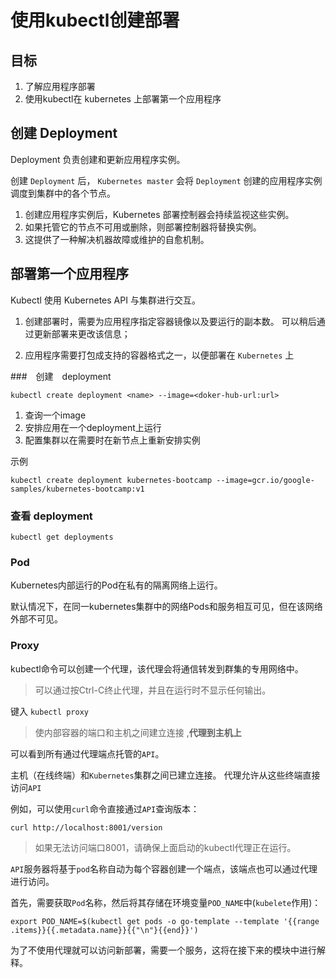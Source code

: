 # 使用kubectl创建部署

## 目标

1. 了解应用程序部署
2. 使用kubectl在 kubernetes 上部署第一个应用程序

## 创建 Deployment

Deployment 负责创建和更新应用程序实例。

创建 `Deployment` 后， `Kubernetes master` 会将 `Deployment` 创建的应用程序实例调度到集群中的各个节点。

1. 创建应用程序实例后，Kubernetes 部署控制器会持续监视这些实例。
2. 如果托管它的节点不可用或删除，则部署控制器将替换实例。
3. 这提供了一种解决机器故障或维护的自愈机制。

## 部署第一个应用程序

Kubectl 使用 Kubernetes API 与集群进行交互。


1. 创建部署时，需要为应用程序指定容器镜像以及要运行的副本数。
    可以稍后通过更新部署来更改该信息；

2. 应用程序需要打包成支持的容器格式之一，以便部署在 `Kubernetes` 上

###　创建　deployment

`kubectl create deployment <name> --image=<doker-hub-url:url>`

1. 查询一个image
2. 安排应用在一个deployment上运行
3. 配置集群以在需要时在新节点上重新安排实例 

示例

`kubectl create deployment kubernetes-bootcamp --image=gcr.io/google-samples/kubernetes-bootcamp:v1`

### 查看 deployment

`kubectl get deployments`

### Pod


Kubernetes内部运行的Pod在私有的隔离网络上运行。

默认情况下，在同一kubernetes集群中的网络Pods和服务相互可见，但在该网络外部不可见。


### Proxy

kubectl命令可以创建一个代理，该代理会将通信转发到群集的专用网络中。

> 可以通过按Ctrl-C终止代理，并且在运行时不显示任何输出。

键入 `kubectl proxy` 

> 使内部容器的端口和主机之间建立连接 ,**代理到主机上**

可以看到所有通过代理端点托管的`API`。

主机（在线终端）和`Kubernetes`集群之间已建立连接。
代理允许从这些终端直接访问`API`


例如，可以使用`curl`命令直接通过`API`查询版本：

`curl http://localhost:8001/version`

> 如果无法访问端口8001，请确保上面启动的kubectl代理正在运行。


`API`服务器将基于`pod`名称自动为每个容器创建一个端点，该端点也可以通过代理进行访问。

首先，需要获取`Pod`名称，然后将其存储在环境变量`POD_NAME`中(`kubelete`作用)： 

`export POD_NAME=$(kubectl get pods -o go-template --template '{{range .items}}{{.metadata.name}}{{"\n"}{{end}}')`

为了不使用代理就可以访问新部署，需要一个服务，这将在接下来的模块中进行解释。 